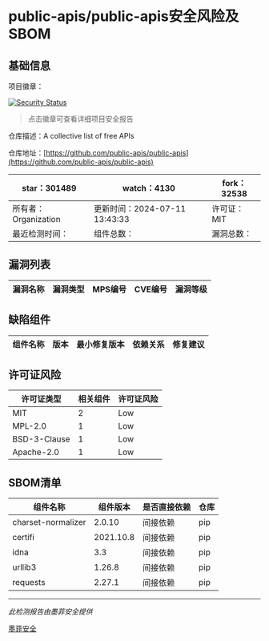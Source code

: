 # public-apis/public-apis安全风险及SBOM

## 基础信息

项目徽章：

[![Security Status](https://www.murphysec.com/platform3/v31/badge/1811473391588589568.svg)](https://www.murphysec.com/console/report/1696226218545147904/1811473391588589568)

> 点击徽章可查看详细项目安全报告

仓库描述：A collective list of free APIs

仓库地址：[https://github.com/public-apis/public-apis](https://github.com/public-apis/public-apis)

| star：301489 | watch：4130 | fork：32538 |
| ----------- | -------------- | ------------ |
| 所有者：Organization | 更新时间：2024-07-11 13:43:33 | 许可证：MIT |
| 最近检测时间： | 组件总数： | 漏洞总数： |




## 漏洞列表

| 漏洞名称 | 漏洞类型 | MPS编号 | CVE编号 | 漏洞等级 |
| ------- | ------ | ------- | ------ | ----- |





## 缺陷组件

| 组件名称 | 版本 | 最小修复版本 | 依赖关系 | 修复建议 |
| -------- | ---- | ------------ | -------- | -------- |





## 许可证风险

| 许可证类型 | 相关组件 | 许可证风险 |
| ---------- | -------- | ---------- |
|MIT|2|Low|
|MPL-2.0|1|Low|
|BSD-3-Clause|1|Low|
|Apache-2.0|1|Low|




## SBOM清单

| 组件名称 | 组件版本 | 是否直接依赖 | 仓库 |
| -------- | -------- | ------------ | ---- |
|charset-normalizer|2.0.10|间接依赖|pip|
|certifi|2021.10.8|间接依赖|pip|
|idna|3.3|间接依赖|pip|
|urllib3|1.26.8|间接依赖|pip|
|requests|2.27.1|间接依赖|pip|


------

*此检测报告由墨菲安全提供*

[墨菲安全](www.murphysec.com)